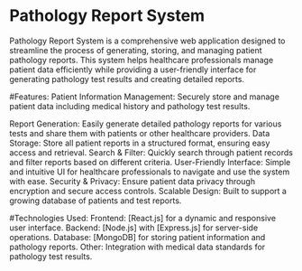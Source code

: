 # Pathology Report System
Pathology Report System is a comprehensive web application designed to streamline the process of generating, storing, and managing patient pathology reports. This system helps healthcare professionals manage patient data efficiently while providing a user-friendly interface for generating pathology test results and creating detailed reports.


#Features:
Patient Information Management: Securely store and manage patient data including medical history and pathology test results.

Report Generation: Easily generate detailed pathology reports for various tests and share them with patients or other healthcare providers.
Data Storage: Store all patient reports in a structured format, ensuring easy access and retrieval.
Search & Filter: Quickly search through patient records and filter reports based on different criteria.
User-Friendly Interface: Simple and intuitive UI for healthcare professionals to navigate and use the system with ease.
Security & Privacy: Ensure patient data privacy through encryption and secure access controls.
Scalable Design: Built to support a growing database of patients and test reports.


#Technologies Used:
Frontend: [React.js] for a dynamic and responsive user interface.
Backend: [Node.js] with [Express.js] for server-side operations.
Database: [MongoDB] for storing patient information and pathology reports.
Other: Integration with medical data standards for pathology test results.

